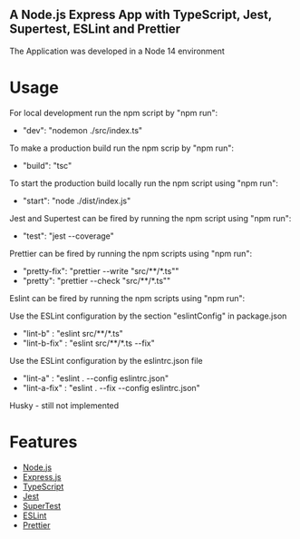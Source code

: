 ## A Node.js Express App with TypeScript, Jest, Supertest, ESLint and Prettier

The Application was developed in a Node 14 environment

# Usage

For local development run the npm script by "npm run":

 - "dev": "nodemon ./src/index.ts"
 
To make a production build run the npm scrip by "npm run":

 -  "build": "tsc"
 
To start the production build locally run the npm script using "npm run":

 - "start": "node ./dist/index.js"

Jest and Supertest can be fired by running the npm script using "npm run":

 - "test": "jest --coverage"

Prettier can be fired by running the npm scripts using "npm run":

 - "pretty-fix": "prettier --write \"src/**/*.ts\"" 
 - "pretty": "prettier --check \"src/**/*.ts\""

Eslint can be fired by running the npm scripts using "npm run":

 Use the ESLint configuration by the section "eslintConfig" in package.json
 - "lint-b" : "eslint src/**/*.ts"
 - "lint-b-fix" : "eslint src/**/*.ts --fix"

Use the ESLint configuration by the eslintrc.json file
 - "lint-a" : "eslint  . --config eslintrc.json"
 - "lint-a-fix" : "eslint . --fix --config eslintrc.json"

Husky - still not implemented

# Features

- [Node.js](https://nodejs.org/)
- [Express.js](https://expressjs.com/)
- [TypeScript](https://www.typescriptlang.org/)
- [Jest](https://jestjs.io/)
- [SuperTest](https://github.com/ladjs/supertest#readme/)
- [ESLint](https://eslint.org/)
- [Prettier](https://prettier.io/)

